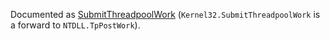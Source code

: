 Documented as [SubmitThreadpoolWork](https://learn.microsoft.com/en-us/windows/win32/api/threadpoolapiset/nf-threadpoolapiset-submitthreadpoolwork) (`Kernel32.SubmitThreadpoolWork` is a forward to `NTDLL.TpPostWork`).
